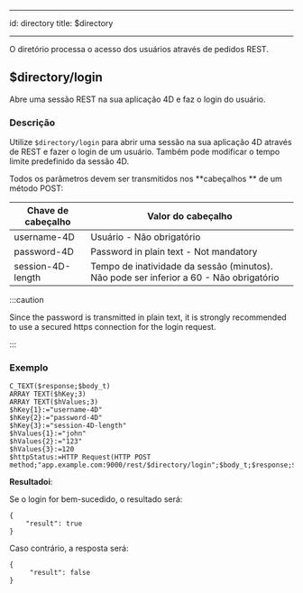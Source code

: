 - - -
id: directory title: $directory
- - -

O diretório processa o acesso dos usuários através de pedidos REST.


## $directory/login

Abre uma sessão REST na sua aplicação 4D e faz o login do usuário.

### Descrição

Utilize `$directory/login` para abrir uma sessão na sua aplicação 4D através de REST e fazer o login de um usuário. Também pode modificar o tempo limite predefinido da sessão 4D.

Todos os parâmetros devem ser transmitidos nos **cabeçalhos ** de um método POST:

| Chave de cabeçalho | Valor do cabeçalho                                                                     |
| ------------------ | -------------------------------------------------------------------------------------- |
| username-4D        | Usuário - Não obrigatório                                                              |
| password-4D        | Password in plain text - Not mandatory                                                 |
| session-4D-length  | Tempo de inatividade da sessão (minutos). Não pode ser inferior a 60 - Não obrigatório |

:::caution

Since the password is transmitted in plain text, it is strongly recommended to use a secured https connection for the login request.

:::

### Exemplo

```4d
C_TEXT($response;$body_t)
ARRAY TEXT($hKey;3)
ARRAY TEXT($hValues;3)
$hKey{1}:="username-4D"
$hKey{2}:="password-4D"
$hKey{3}:="session-4D-length"
$hValues{1}:="john"
$hValues{2}:="123"
$hValues{3}:=120
$httpStatus:=HTTP Request(HTTP POST method;"app.example.com:9000/rest/$directory/login";$body_t;$response;$hKey;$hValues)
```

**Resultadoi**:

Se o login for bem-sucedido, o resultado será:

```
{
    "result": true
}
```

Caso contrário, a resposta será:

```
{
     "result": false
}
```
